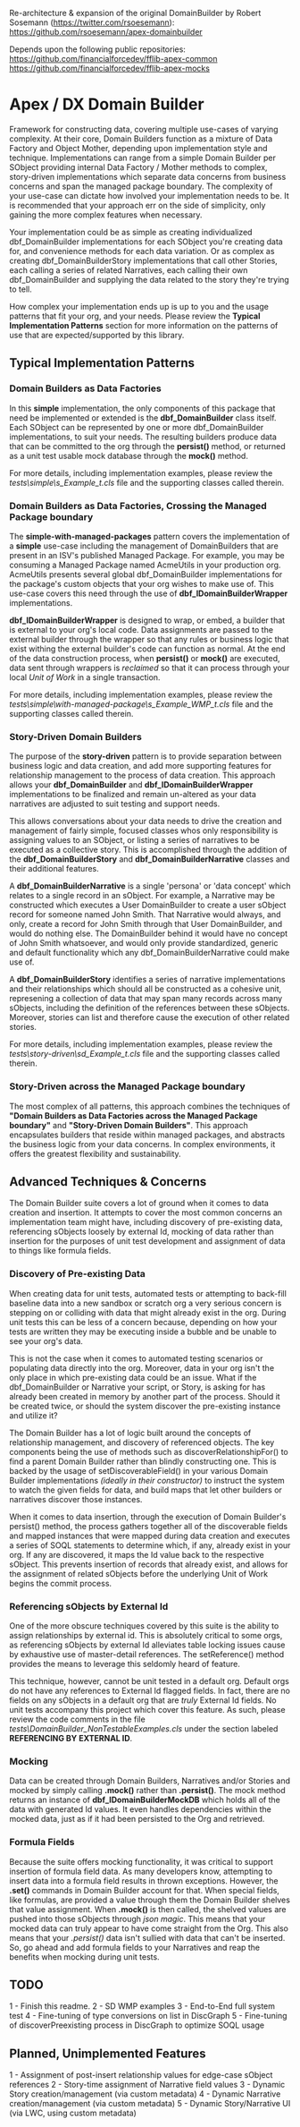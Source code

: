 Re-architecture & expansion of the original DomainBuilder by Robert Sosemann (https://twitter.com/rsoesemann):<br>
https://github.com/rsoesemann/apex-domainbuilder

Depends upon the following public repositories:<br>
https://github.com/financialforcedev/fflib-apex-common<br>
https://github.com/financialforcedev/fflib-apex-mocks


# Apex / DX Domain Builder

Framework for constructing data, covering multiple use-cases of varying complexity. At their core, Domain Builders function as a mixture of Data Factory and Object Mother, depending upon implementation style and technique. Implementations can range from a simple Domain Builder per SObject providing internal Data Factory / Mother methods to complex, story-driven implementations which separate data concerns from business concerns and span the managed package boundary. The complexity of your use-case can dictate how involved your implementation needs to be. It is recommended that your approach err on the side of simplicity, only gaining the more complex features when necessary.

Your implementation could be as simple as creating individualized dbf_DomainBuilder implementations for each SObject you're creating data for, and convenience methods for each data variation. Or as complex as creating dbf_DomainBuilderStory implementations that call other Stories, each calling a series of related Narratives, each calling their own dbf_DomainBuilder and supplying the data related to the story they're trying to tell.

How complex your implementation ends up is up to you and the usage patterns that fit your org, and your needs. Please review the **Typical Implementation Patterns** section for more information on the patterns of use that are expected/supported by this library.


## Typical Implementation Patterns


### Domain Builders as Data Factories

In this **simple** implementation, the only components of this package that need be implemented or extended is the **dbf_DomainBuilder** class itself. Each SObject can be represented by one or more dbf_DomainBuilder implementations, to suit your needs. The resulting builders produce data that can be committed to the org through the **persist()** method, or returned as a unit test usable mock database through the **mock()** method.

For more details, including implementation examples, please review the *tests\simple\s_Example_t.cls* file and the supporting classes called therein.


### Domain Builders as Data Factories, Crossing the Managed Package boundary

The **simple-with-managed-packages** pattern covers the implementation of a **simple** use-case including the management of DomainBuilders that are present in an ISV's published Managed Package. For example, you may be consuming a Managed Package named AcmeUtils in your production org. AcmeUtils presents several global dbf_DomainBuilder implementations for the package's custom objects that your org wishes to make use of. This use-case covers this need through the use of **dbf_IDomainBuilderWrapper** implementations.

**dbf_IDomainBuilderWrapper** is designed to wrap, or embed, a builder that is external to your org's local code. Data assignments are passed to the external builder through the wrapper so that any rules or business logic that exist withing the external builder's code can function as normal. At the end of the data construction process, when **persist()** or **mock()** are executed, data sent through wrappers is *reclaimed* so that it can process through your local *Unit of Work* in a single transaction.

For more details, including implementation examples, please review the *tests\simple\with-managed-package\s_Example_WMP_t.cls* file and the supporting classes called therein.


### Story-Driven Domain Builders

The purpose of the **story-driven** pattern is to provide separation between business logic and data creation, and add more supporting features for relationship management to the process of data creation. This approach allows your **dbf_DomainBuilder** and **dbf_IDomainBuilderWrapper** implementations to be finalized and remain un-altered as your data narratives are adjusted to suit testing and support needs.

This allows conversations about your data needs to drive the creation and management of fairly simple, focused classes whos only responsibility is assigning values to an SObject, or listing a series of narratives to be executed as a collective story. This is accomplished through the addition of the **dbf_DomainBuilderStory** and **dbf_DomainBuilderNarrative** classes and their additional features.

A **dbf_DomainBuilderNarrative** is a single 'persona' or 'data concept' which relates to a single record in an sObject. For example, a Narrative may be constructed which executes a User DomainBuilder to create a user sObject record for someone named John Smith. That Narrative would always, and only, create a record for John Smith through that User DomainBuilder, and would do nothing else. The DomainBuilder behind it would have no concept of John Smith whatsoever, and would only provide standardized, generic and default functionality which any dbf_DomainBuilderNarrative could make use of.

A **dbf_DomainBuilderStory** identifies a series of narrative implementations and their relationships which should all be constructed as a cohesive unit, represening a collection of data that may span many records across many sObjects, including the definition of the references between these sObjects. Moreover, stories can list and therefore cause the execution of other related stories.

For more details, including implementation examples, please review the *tests\story-driven\sd_Example_t.cls* file and the supporting classes called therein.


### Story-Driven across the Managed Package boundary

The most complex of all patterns, this approach combines the techniques of **"Domain Builders as Data Factories across the Managed Package boundary"** and **"Story-Driven Domain Builders"**. This approach encapsulates builders that reside within managed packages, and abstracts the business logic from your data concerns. In complex environments, it offers the greatest flexibility and sustainability.



## Advanced Techniques & Concerns

The Domain Builder suite covers a lot of ground when it comes to data creation and insertion. It attempts to cover the most common concerns an implementation team might have, including discovery of pre-existing data, referencing sObjects loosely by external Id, mocking of data rather than insertion for the purposes of unit test development and assignment of data to things like formula fields.

### Discovery of Pre-existing Data

When creating data for unit tests, automated tests or attempting to back-fill baseline data into a new sandbox or scratch org a very serious concern is stepping on or colliding with data that might already exist in the org. During unit tests this can be less of a concern because, depending on how your tests are written they may be executing inside a bubble and be unable to see your org's data.

This is not the case when it comes to automated testing scenarios or populating data directly into the org. Moreover, data in your org isn't the only place in which pre-existing data could be an issue. What if the dbf_DomainBuilder or Narrative your script, or Story, is asking for has already been created in memory by another part of the process. Should it be created twice, or should the system discover the pre-existing instance and utilize it?

The Domain Builder has a lot of logic built around the concepts of relationship management, and discovery of referenced objects. The key components being the use of methods such as discoverRelationshipFor() to find a parent Domain Builder rather than blindly constructing one. This is backed by the usage of setDiscoverableField() in your various Domain Builder implementations *(ideally in their constructor)* to instruct the system to watch the given fields for data, and build maps that let other builders or narratives discover those instances.

When it comes to data insertion, through the execution of Domain Builder's persist() method, the process gathers together all of the discoverable fields and mapped instances that were mapped during data creation and executes a series of SOQL statements to determine which, if any, already exist in your org. If any are discovered, it maps the Id value back to the respective sObject. This prevents insertion of records that already exist, and allows for the assignment of related sObjects before the underlying Unit of Work begins the commit process.


### Referencing sObjects by External Id

One of the more obscure techniques covered by this suite is the ability to assign relationships by external id. This is absolutely critical to some orgs, as referencing sObjects by external Id alleviates table locking issues cause by exhaustive use of master-detail references. The setReference() method provides the means to leverage this seldomly heard of feature.

This technique, however, cannot be unit tested in a default org. Default orgs do not have any references to External Id flagged fields. In fact, there are no fields on any sObjects in a default org that are *truly* External Id fields. No unit tests accompany this project which cover this feature. As such, please review the code comments in the file *tests\DomainBuilder_NonTestableExamples.cls* under the section labeled **REFERENCING BY EXTERNAL ID**.


### Mocking

Data can be created through Domain Builders, Narratives and/or Stories and mocked by simply calling **.mock()** rather than **.persist()**. The mock method returns an instance of **dbf_IDomainBuilderMockDB** which holds all of the data with generated Id values. It even handles dependencies within the mocked data, just as if it had been persisted to the Org and retrieved. 


### Formula Fields

Because the suite offers mocking functionality, it was critical to support insertion of formula field data. As many developers know, attempting to insert data into a formula field results in thrown exceptions. However, the **.set()** commands in Domain Builder account for that. When special fields, like formulas, are provided a value through them the Domain Builder shelves that value assignment. When **.mock()** is then called, the shelved values are pushed into those sObjects through *json magic*. This means that your mocked data can truly appear to have come straight from the Org. This also means that your *.persist()* data isn't sullied with data that can't be inserted. So, go ahead and add formula fields to your Narratives and reap the benefits when mocking during unit tests.


## TODO

1 - Finish this readme.
2 - SD WMP examples
3 - End-to-End full system test
4 - Fine-tuning of type conversions on list<Object> in DiscGraph
5 - Fine-tuning of discoverPreexisting process in DiscGraph to optimize SOQL usage


## Planned, Unimplemented Features

1 - Assignment of post-insert relationship values for edge-case sObject references
2 - Story-time assignment of Narrative field values
3 - Dynamic Story creation/management (via custom metadata)
4 - Dynamic Narrative creation/management (via custom metadata)
5 - Dynamic Story/Narrative UI (via LWC, using custom metadata)
